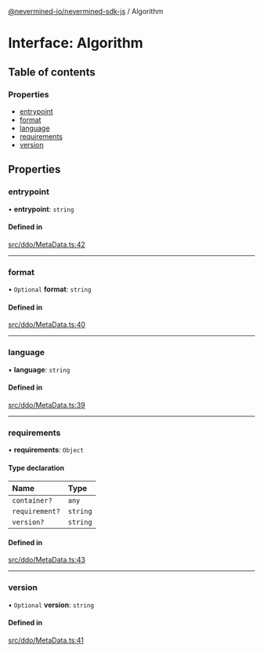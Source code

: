 [@nevermined-io/nevermined-sdk-js](../code-reference.md) / Algorithm

# Interface: Algorithm

## Table of contents

### Properties

- [entrypoint](Algorithm.md#entrypoint)
- [format](Algorithm.md#format)
- [language](Algorithm.md#language)
- [requirements](Algorithm.md#requirements)
- [version](Algorithm.md#version)

## Properties

### entrypoint

• **entrypoint**: `string`

#### Defined in

[src/ddo/MetaData.ts:42](https://github.com/nevermined-io/sdk-js/blob/cd1bab2/src/ddo/MetaData.ts#L42)

___

### format

• `Optional` **format**: `string`

#### Defined in

[src/ddo/MetaData.ts:40](https://github.com/nevermined-io/sdk-js/blob/cd1bab2/src/ddo/MetaData.ts#L40)

___

### language

• **language**: `string`

#### Defined in

[src/ddo/MetaData.ts:39](https://github.com/nevermined-io/sdk-js/blob/cd1bab2/src/ddo/MetaData.ts#L39)

___

### requirements

• **requirements**: `Object`

#### Type declaration

| Name | Type |
| :------ | :------ |
| `container?` | `any` |
| `requirement?` | `string` |
| `version?` | `string` |

#### Defined in

[src/ddo/MetaData.ts:43](https://github.com/nevermined-io/sdk-js/blob/cd1bab2/src/ddo/MetaData.ts#L43)

___

### version

• `Optional` **version**: `string`

#### Defined in

[src/ddo/MetaData.ts:41](https://github.com/nevermined-io/sdk-js/blob/cd1bab2/src/ddo/MetaData.ts#L41)
